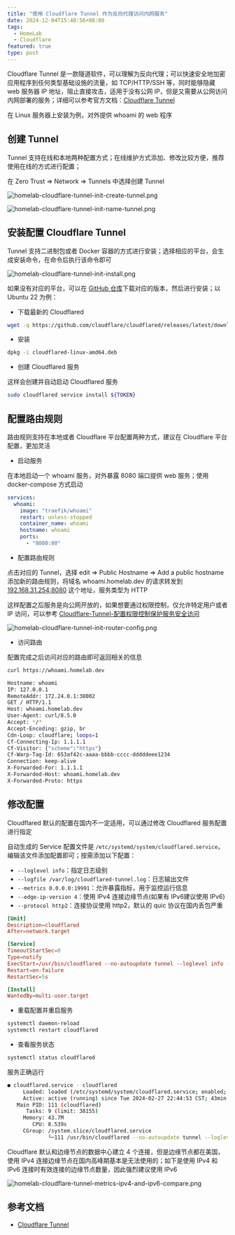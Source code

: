 ```yaml
---
title: "使用 Cloudflare Tunnel 作为反向代理访问内网服务"
date: 2024-12-04T15:48:56+08:00
tags:
  - HomeLab
  - Cloudflare
featured: true
type: post
---
```


Cloudflare Tunnel 是一款隧道软件，可以理解为反向代理；可以快速安全地加密应用程序到任何类型基础设施的流量，如 TCP/HTTP/SSH 等，同时能够隐藏 web 服务器 IP 地址，阻止直接攻击，适用于没有公网 IP，但是又需要从公网访问内网部署的服务；详细可以参考官方文档：[Cloudflare Tunnel](https://www.cloudflare.com/zh-cn/products/tunnel/)

在 Linux 服务器上安装为例，对外提供 whoami 的 web 程序

## 创建 Tunnel

Tunnel 支持在线和本地两种配置方式；在线维护方式添加、修改比较方便，推荐使用在线的方式进行配置；

在 Zero Trust => Network => Tunnels 中选择创建 Tunnel

![homelab-cloudflare-tunnel-init-create-tunnel.png](https://img.hellowood.dev/picture/homelab-cloudflare-tunnel-init-create-tunnel.png)

![homelab-cloudflare-tunnel-init-name-tunnel.png](https://img.hellowood.dev/picture/homelab-cloudflare-tunnel-init-name-tunnel.png)

## 安装配置 Cloudflare Tunnel

Tunnel 支持二进制包或者 Docker 容器的方式进行安装；选择相应的平台，会生成安装命令，在命令后执行该命令即可

![homelab-cloudflare-tunnel-init-install.png](https://img.hellowood.dev/picture/homelab-cloudflare-tunnel-init-install.png)

如果没有对应的平台，可以在 [GitHub 仓库](https://github.com/cloudflare/cloudflared/releases)下载对应的版本，然后进行安装；以 Ubuntu 22 为例：

- 下载最新的 Cloudflared

```bash
wget -q https://github.com/cloudflare/cloudflared/releases/latest/download/cloudflared-linux-amd64.deb
```

- 安装

```bash
dpkg -i cloudflared-linux-amd64.deb
```

- 创建 Cloudflared 服务

这样会创建并自动启动 Cloudflared 服务

```bash
sudo cloudflared service install ${TOKEN}
```

## 配置路由规则

路由规则支持在本地或者 Cloudflare 平台配置两种方式，建议在 Cloudflare 平台配置，更加灵活

- 启动服务

在本地启动一个 whoami 服务，对外暴露 8080 端口提供 web 服务；使用 docker-compose 方式启动

```yaml
services:
  whoami:
    image: "traefik/whoami"
    restart: unless-stopped
    container_name: whoami
    hostname: whoami
    ports:
      - "8080:80"
```

- 配置路由规则

点击对应的 Tunnel，选择 edit => Public Hostname => Add a public hostname 添加新的路由规则，将域名 whoami.homelab.dev 的请求转发到 [192.168.31.254:8080](192.168.31.254:8080) 这个地址，服务类型为 HTTP

这样配置之后服务是向公网开放的，如果想要通过权限控制，仅允许特定用户或者 IP 访问，可以参考 [Cloudflare-Tunnel-配置权限控制保护服务安全访问](https://blog.hellowood.dev/posts/Cloudflare-Tunnel-%E9%85%8D%E7%BD%AE%E6%9D%83%E9%99%90%E6%8E%A7%E5%88%B6%E4%BF%9D%E6%8A%A4%E6%9C%8D%E5%8A%A1%E5%AE%89%E5%85%A8%E8%AE%BF%E9%97%AE/)

![homelab-cloudflare-tunnel-init-router-config.png](https://img.hellowood.dev/picture/homelab-cloudflare-tunnel-init-router-config.png)

- 访问路由

配置完成之后访问对应的路由即可返回相关的信息

```bash
curl https://whoami.homelab.dev

Hostname: whoami
IP: 127.0.0.1
RemoteAddr: 172.24.0.1:38002
GET / HTTP/1.1
Host: whoami.homelab.dev
User-Agent: curl/8.5.0
Accept: */*
Accept-Encoding: gzip, br
Cdn-Loop: cloudflare; loops=1
Cf-Connecting-Ip: 1.1.1.1
Cf-Visitor: {"scheme":"https"}
Cf-Warp-Tag-Id: 653af42c-aaaa-bbbb-cccc-dddddeee1234
Connection: keep-alive
X-Forwarded-For: 1.1.1.1
X-Forwarded-Host: whoami.homelab.dev
X-Forwarded-Proto: https
```

## 修改配置

Cloudflared 默认的配置在国内不一定适用，可以通过修改 Cloudflared 服务配置进行指定

自动生成的 Service 配置文件是 `/etc/systemd/system/cloudflared.service`，编辑该文件添加配置即可；按需添加以下配置：

- `--loglevel info`：指定日志级别
- `--logfile /var/log/cloudflared-tunnel.log`：日志输出文件
- `--metrics 0.0.0.0:19991`：允许暴露指标，用于监控运行信息
- `--edge-ip-version 4`：使用 IPv4 连接边缘节点(如果有 IPv6建议使用 IPv6)
- `--protocol http2`：连接协议使用 http2，默认的 quic 协议在国内丢包严重

```conf
[Unit]
Description=cloudflared
After=network.target

[Service]
TimeoutStartSec=0
Type=notify
ExecStart=/usr/bin/cloudflared --no-autoupdate tunnel --loglevel info --logfile /var/log/cloudflared-tunnel.log --metrics 0.0.0.0:19991 --edge-ip-version 6 --protocol http2 run --token ${TOKEN}
Restart=on-failure
RestartSec=5s

[Install]
WantedBy=multi-user.target
```

- 重载配置并重启服务

```bash
systemctl daemon-reload
systemctl restart cloudflared
```

- 查看服务状态

```bash
systemctl status cloudflared
```

服务正确运行

```bash
● cloudflared.service - cloudflared
     Loaded: loaded (/etc/systemd/system/cloudflared.service; enabled; vendor preset: enabled)
     Active: active (running) since Tue 2024-02-27 22:44:53 CST; 43min ago
   Main PID: 111 (cloudflared)
      Tasks: 9 (limit: 38155)
     Memory: 43.7M
        CPU: 8.539s
     CGroup: /system.slice/cloudflared.service
             └─111 /usr/bin/cloudflared --no-autoupdate tunnel --loglevel info --metrics 0.0.0.0:19991 --edge-ip-version 6 --protocol auto run --token ${TOKEN}
```

Cloudflare 默认和边缘节点的数据中心建立 4 个连接，但是边缘节点都在美国，使用 IPv4 连接边缘节点在国内高峰期基本是无法使用的；如下是使用 IPv4 和 IPv6 连接时有效连接的边缘节点数量，因此强烈建议使用 IPv6

![homelab-cloudflare-tunnel-metrics-ipv4-and-ipv6-compare.png](https://img.hellowood.dev/picture/homelab-cloudflare-tunnel-metrics-ipv4-and-ipv6-compare.png)

## 参考文档

- [Cloudflare Tunnel](https://developers.cloudflare.com/cloudflare-one/connections/connect-networks/)
